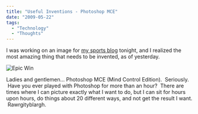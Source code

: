 ```yaml
---
title: "Useful Inventions - Photoshop MCE"
date: "2009-05-22"
tags:
  - "Technology"
  - "Thoughts"
---
```


I was working on an image for [my sports blog](http://wordstoplayby.wordpress.com) tonight, and I realized the most amazing thing that needs to be invented, as of yesterday.

![Epic Win](images/epic-win.jpg "Epic Win")

Ladies and gentlemen... Photoshop MCE (Mind Control Edition).  Seriously.  Have you ever played with Photoshop for more than an hour?  There are times where I can picture exactly what I want to do, but I can sit for hours upon hours, do things about 20 different ways, and not get the result I want.  Rawrgityblargh.

